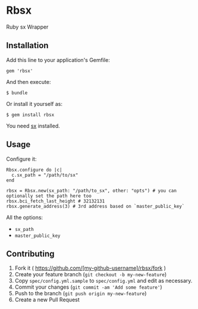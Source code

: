 # Rbsx

Ruby sx Wrapper

## Installation

Add this line to your application's Gemfile:

    gem 'rbsx'

And then execute:

    $ bundle

Or install it yourself as:

    $ gem install rbsx

You need [sx](https://github.com/spesmilo/sx/) installed.

## Usage

Configure it:

```
Rbsx.configure do |c|
  c.sx_path = "/path/to/sx"
end
```

```
rbsx = Rbsx.new(sx_path: "/path/to_sx", other: "opts") # you can optionally set the path here too
rbsx.bci_fetch_last_height # 32132131
rbsx.generate_address(3) # 3rd address based on `master_public_key`
```

All the options:

- `sx_path`
- `master_public_key`

## Contributing

1. Fork it ( https://github.com/[my-github-username]/rbsx/fork )
2. Create your feature branch (`git checkout -b my-new-feature`)
3. Copy `spec/config.yml.sample` to `spec/config.yml` and edit as necessary.
3. Commit your changes (`git commit -am 'Add some feature'`)
4. Push to the branch (`git push origin my-new-feature`)
5. Create a new Pull Request
